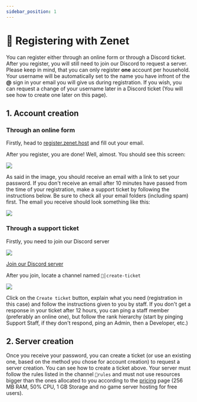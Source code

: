 ```yaml
---
sidebar_position: 1
---
```


# 🔐 Registering with Zenet
You can register either through an online form or through a Discord ticket. After you register, you will still need to join our Discord to request a server. Please keep in mind, that you can only register **one** account per household.
Your username will be automatically set to the name you have infront of the **@** sign in your email you will give us during registration. If you wish, you can request a change of your username later in a Discord ticket (You will see how to create one later on this page). 

## 1. Account creation
### Through an online form
Firstly, head to [register.zenet.host](https://register.zenet.host "Register") and fill out your email.

After you register, you are done! Well, almost. You should see this screen:

![](http://files.zenet.host/files/uploads/docs_success_register.png)

As said in the image, you should receive an email with a link to set your password. If you don't receive an email after 10 minutes have passed from the time of your registration, make a support ticket by following the instructions below. Be sure to check all your email folders (including spam) first. The email you receive should look something like this:

![](https://cdn.discordapp.com/attachments/911733230795911230/949702594136256523/IMG_20220305_171546.jpg)

### Through a support ticket
Firstly, you need to join our Discord server

![](https://img.shields.io/discord/561956066900836375?label=Zenet%20Discord&style=for-the-badge)

[Join our Discord server](https://zenet.host/discord "Discord")

After you join, locate a channel named ``🎫│create-ticket``

![](https://cdn.discordapp.com/attachments/810981657896681502/911343614238523412/Discord_kFFBGs4TJz.png)

Click on the ``Create ticket`` button, explain what you need (registration in this case) and follow the instructions given to you by staff. If you don't get a response in your ticket after 12 hours, you can ping a staff member (preferably an online one), but follow the rank hierarchy (start by pinging Support Staff, if they don't respond, ping an Admin, then  a Developer, etc.)

## 2. Server creation

Once you receive your password, you can create a ticket (or use an existing one, based on the method you chose for account creation) to request a server creation. You can see how to create a ticket above. Your server must follow the rules listed in the channel `📑rules` and must not use resources bigger than the ones allocated to you according to the [pricing](https://zenet.host/pricing.html) page (256 MB RAM, 50% CPU, 1 GB Storage and no game server hosting for free users).
